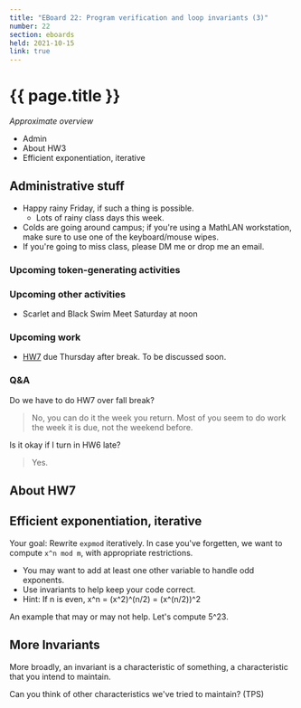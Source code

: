 ```yaml
---
title: "EBoard 22: Program verification and loop invariants (3)"
number: 22
section: eboards
held: 2021-10-15
link: true
---
```

# {{ page.title }}

_Approximate overview_

* Admin
* About HW3
* Efficient exponentiation, iterative

Administrative stuff
--------------------

* Happy rainy Friday, if such a thing is possible.
    * Lots of rainy class days this week.
* Colds are going around campus; if you're using a MathLAN workstation,
  make sure to use one of the keyboard/mouse wipes.
* If you're going to miss class, please DM me or drop me an email.

### Upcoming token-generating activities

### Upcoming other activities

* Scarlet and Black Swim Meet Saturday at noon

### Upcoming work

* [HW7](../assignments/assignment07) due Thursday after break.  To
  be discussed soon. 

### Q&A

Do we have to do HW7 over fall break?

> No, you can do it the week you return.  Most of you seem to do work the week
  it is due, not the weekend before.

Is it okay if I turn in HW6 late?

> Yes.

About HW7
---------

Efficient exponentiation, iterative
-----------------------------------

Your goal: Rewrite `expmod` iteratively.  In case you've forgetten, we
want to compute `x^n mod m`, with appropriate restrictions.

* You may want to add at least one other variable to handle odd exponents.
* Use invariants to help keep your code correct.
* Hint: If n is even, x^n = (x^2)^(n/2) = (x^(n/2))^2

An example that may or may not help.  Let's compute 5^23.

More Invariants
---------------

More broadly, an invariant is a characteristic of something, a characteristic
that you intend to maintain.  

Can you think of other characteristics we've tried to maintain?  (TPS)
